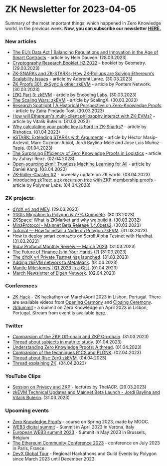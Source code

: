 # ZK Newsletter for 2023-04-05
Summary of the most important things, which happened in Zero Knowledge world, in the previous week. **Now, you can subscribe our newsletter [HERE.](https://zknewsletter.com/)**

### New articles 
* [The EU’s Data Act | Balancing Regulations and Innovation in the Age of Smart Contracts](https://dusk.network/news/the-eus-data-act-balancing-regulations-and-innovation-in-the-age-of-smart-contracts) - article by Hein Dauven. (28.03.2023)
* [Cryptography Research Booklet H2 2022](https://geometry.xyz/notebook-pdf/cryptography-research-booklet-h2-2022) - booklet by Geometry. (29.03.2023)
* [ZK-SNARKs and ZK-STARKs; How ZK-Rollups are Solving Ethereum’s Scalability Issues](https://medium.com/coinmonks/zk-snarks-and-zk-starks-how-zk-rollups-are-solving-ethereums-scalability-issues-bb4282be2dfd) - article by Aderemi Lanre. (30.03.2023)
* [ZK Proofs 301: zkSync & other zkEVM](https://blog.pontem.network/zk-proofs-301-zksync-other-zkevm-b28641dc8565) - article by Pontem Network. (30.03.2023)
* [[ZK] Part 3: zkEVM](https://medium.com/@encodinglabs/zk-part-3-zkevm-882369f45f21) - article by Encoding Labs. (30.03.2023)
* [The Scaling Wars: zkEVM](https://medium.com/@scalingx/the-scaling-wars-zkevm-a71f846ccb6d) - article by ScalingX. (30.03.2023)
* [Research Spotlight | A Historical Perspective on Zero-Knowledge Proofs](https://dusk.network/news/research-spotlight-a-historical-perspective-on-zero-knowledge-proofs) - article by Zaira Pindado Tost. (30.03.2023)
* [How will Ethereum's multi-client philosophy interact with ZK-EVMs?](https://vitalik.eth.limo/general/2023/03/31/zkmulticlient.html) - article by Vitalik Buterin. (31.03.2023)
* [Why calculating your public key is hard in ZK-Snarks?](https://medium.com/@rishotics/why-calculating-your-public-key-is-hard-in-zk-snarks-6f83029503fb) - article by Rishotics. (01.04.2023)
* [eSTARK: Extending STARKs with Arguments](https://eprint.iacr.org/2023/474) - article by Héctor Masip-Ardevol, Marc Guzmán-Albiol, Jordi Baylina-Melé and Jose Luis Muñoz-Tapia. (01.04.2023)
* [The Surprising Efficiency of Zero Knowledge Proofs in Logistics](https://medium.com/@zuhayr.reaz/as-i-wandered-through-the-crowded-terminals-of-laguardia-airport-an-intriguing-question-crossed-my-3b389f797223) - article by Zuhayr Reaz. (02.04.2023)
* [Open-sourcing zkml: Trustless Machine Learning for All](https://medium.com/@danieldkang/open-sourcing-zkml-trustless-machine-learning-for-all-f5ee1dbf2499) - article by Daniel Kang. (03.04.2023)
* [ZK-Roller-Coaster #2](https://taiko.mirror.xyz/_Q6J3KXjPQEs0f29G6Lx-0bzUFH_X8lgn2UEHBNfNC4) - biweekly update on ZK world. (03.04.2023)
* [Introducing zkTree: a zk recursion tree with ZKP membership proofs](https://polymerlabs.medium.com/introducing-zktree-a-zk-recursion-tree-with-zkp-membership-proofs-571a244e3169) - article by Polymer Labs. (04.04.2023)

### ZK projects
* [dYdX v4 and MEV](https://dydx.exchange/blog/dydx-v4-and-mev). (29.03.2023)
* [Y00ts Migration to Polygon is 77% Complete](https://polygon.technology/blog/y00ts-migration-to-polygon-is-77-complete). (30.03.2023)
* [ZKSpace: What is ZKMarket and why we build it](https://www.zks.org/blog/326). (30.03.2032)
* [MinaProtocol -  Mainnet Beta Release 1.4.0beta2](https://github.com/MinaProtocol/mina/releases/tag/1.4.0beta2). (30.03.2023)
* [Tutorial — How to install a Node on Polygon zkEVM](https://medium.com/@akabane.kurodo786/tutorial-how-to-install-a-node-on-polygon-zkevm-23c4c2028583). (31.03.2023)
* [How to deploy smart contracts on Scroll Alpha Testnet with Hardhat](https://hanspham.medium.com/how-to-deploy-smart-contracts-on-scroll-alpha-testnet-with-hardhat-d86e7a7f2add). (31.03.2023)
* [Ruby Protocol Monthly Review — March 2023](https://rubyprotocol.medium.com/ruby-protocol-monthly-review-march-2023-69c5a045e2c8). (31.03.2023)
* [The Future of Finance Is in Your Hands](https://www.qredo.com/blog/the-future-of-finance-is-in-your-hands) (?) (31.03.2023)
* [The dYdX v4 Private Testnet has launched](https://twitter.com/AntonioMJuliano/status/1641872682592395280?s=20). (31.03.2023)
* [Adding zkEVM network to MetaMask](https://medium.com/@Juan_In_The_Chain/adding-zkevm-network-to-metamask-84f56c363522). (01.04.2023)
* [Mantle Milestones | Q1 2023 in a Gist](https://medium.com/0xmantle/mantle-milestones-q1-2023-in-a-gist-668eb09a9e7d). (01.04.2023)
* [March Newsletter of Eigen Network](https://eigenlab.medium.com/march-newsletter-of-eigen-network-89f701b83d04). (02.04.2023)

### Conferences
* [ZK Hack](https://zkhack.dev/?utm_source=substack&utm_medium=email) - ZK hackathon on March/April 2023 in Lisbon, Portugal. There are available videos from [Opening Cermony](https://www.youtube.com/watch?v=UIIHXQD9fkQ) and [Closing Ceremony](https://www.youtube.com/watch?v=GjxNsZ-Gg-Q).
* [zkSummit](https://www.zksummit.com/) - a summit on Zero Knowledge on April 2023 in Lisbon, Portugal. Stream from event is available [here](https://www.youtube.com/watch?v=YwSGyNr_yUU).

### Twitter
* [Comparsion of the ZKP Off-chain and ZKP On-chain](https://twitter.com/Delphi_Digital/status/1641864822894518287). (31.03.2023)
* [Thread about subjects in math to study](https://twitter.com/zkpodai/status/1642124500417548290). (01.04.2023)
* [Understanding Zero Knowledge Proofs: A thread](https://twitter.com/vedangvatsa/status/1641949874496360448). (01.04.2023)
* [Comparsion of the techniques R1CS and PLONK](https://twitter.com/backaes/status/1642061063335346176). (02.04.2023)
* [Thread about Risc Zer0 zkEVM](https://twitter.com/expctchaos/status/1643342685250682880). (04.04.2023)
* [Thread explaining ZK](https://twitter.com/zk_sjp/status/1643361392404336640). (04.04.2023)

### YouTube Clips
* [Session on Privacy and ZKP](https://www.youtube.com/watch?v=MwTK6ZQhOQg) - lectures by TheIACR. (29.03.2023)
* [zkEVM Technical Updates and Mainnet Beta Launch - Jordi Baylina and Vitalik Buterin](https://www.youtube.com/watch?v=UvQIX5i09A4). (31.03.2023)

### Upcoming events
* [Zero Knowledge Proofs](https://zk-learning.org/) - course on Spring 2023, made by MOOC.
* [WEB3 digital summit](https://web3digitalsummit.com/) - Summit in April 2023 in Verona, Italy
* [European WEB3 summit 2023](https://www.web3eurosummit.eu/) - Summit in May 2023 in Brussels, Belgium
* [The Ethereum Community Conference 2023](https://www.ethcc.io/) - conference on July 2023 in Paris, France.
* [DevX Global Tour](https://polygon.technology/blog/polygon-labs-announces-devx-global-tour) - Regional Hackathons and Guild Events by Polygon since March 2023 until December 2023.

